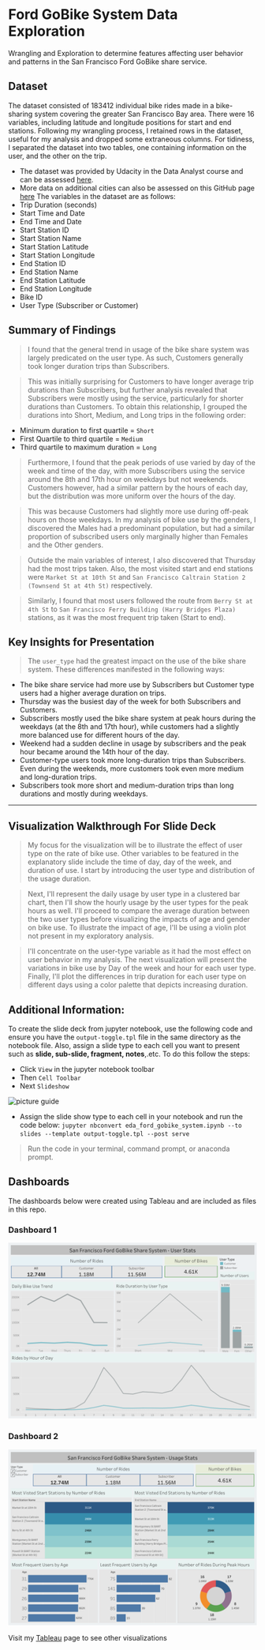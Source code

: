# Ford GoBike System Data Exploration
Wrangling and Exploration to determine features affecting user behavior and patterns in the San Francisco Ford GoBike share service.
## Dataset
The dataset consisted of 183412 individual bike rides made in a bike-sharing system covering the greater San Francisco Bay area. There were 16 variables, including latitude and longitude positions for start and end stations.
Following my wrangling process, I retained rows in the dataset, useful for my analysis and dropped some extraneous columns. For tidiness, I separated the dataset into two tables, one containing information on the user, and the other on the trip.
- The dataset was provided by Udacity in the Data Analyst course and can be assessed [here](https://video.udacity-data.com/topher/2020/October/5f91cf38_201902-fordgobike-tripdata/201902-fordgobike-tripdata.csv).
- More data on additional cities can also be assessed on this GitHub page [here](https://www.google.com/url?q=https://github.com/BetaNYC/Bike-Share-Data-Best-Practices/wiki/Bike-Share-Data-Systems&sa=D&source=editors&ust=1658742700929482&usg=AOvVaw2vYZ7-sONEyUEd006XOg0k)
The variables in the dataset are as follows:
- Trip Duration (seconds)
- Start Time and Date
- End Time and Date
- Start Station ID
- Start Station Name
- Start Station Latitude
- Start Station Longitude
- End Station ID
- End Station Name
- End Station Latitude
- End Station Longitude
- Bike ID
- User Type (Subscriber or Customer)

## Summary of Findings

>I found that the general trend in usage of the bike share system was largely predicated on the user type. As such, Customers generally took longer duration trips than Subscribers.

>This was initially surprising for Customers to have longer average trip durations than Subscribers, but further analysis revealed that Subscribers were mostly using the service, particularly for shorter durations than Customers.
To obtain this relationship, I grouped the durations into Short, Medium, and Long trips in the following order:
- Minimum duration to first quartile = `Short`
- First Quartile to third quartile = `Medium`
- Third quartile to maximum duration = `Long`

>Furthermore, I found that the peak periods of use varied by day of the week and time of the day, with more Subscribers using the service around the 8th and 17th hour on weekdays but not weekends. Customers however, had a similar pattern by the hours of each day, but the distribution was more uniform over the hours of the day.

>This was because Customers had slightly more use during off-peak hours on those weekdays. In my analysis of bike use by the genders, I discovered the Males had a predominant population, but had a similar proportion of subscribed users only marginally higher than Females and the Other genders.

>Outside the main variables of interest, I also discovered that Thursday had the most trips taken. Also, the most visited start and end stations were `Market St at 10th St` and `San Francisco Caltrain Station 2 (Townsend St at 4th St)` respectively.

>Similarly, I found that most users followed the route from `Berry St at 4th St` to `San Francisco Ferry Building (Harry Bridges Plaza)` stations, as it was the most frequent trip taken (Start to end).

## Key Insights for Presentation

> The `user_type` had the greatest impact on the use of the bike share system. These differences manifested in the following ways:
- The bike share service had more use by Subscribers but Customer type users had a higher average duration on trips.
- Thursday was the busiest day of the week for both Subscribers and Customers.
- Subscribers mostly used the bike share system at peak hours during the weekdays (at the 8th and 17th hour), while customers had a slightly more balanced use for different hours of the day.
- Weekend had a sudden decline in usage by subscribers and the peak hour became around the 14th hour of the day.
- Customer-type users took more long-duration trips than Subscribers. Even during the weekends, more customers took even more medium and long-duration trips.
- Subscribers took more short and medium-duration trips than long durations and mostly during weekdays.

---

## Visualization Walkthrough For Slide Deck

> My focus for the visualization will be to illustrate the effect of user type on the rate of bike use. Other variables to be featured in the explanatory slide include the time of day, day of the week, and duration of use. I start by introducing the user type and distribution of the usage duration.

> Next, I'll represent the daily usage by user type in a clustered bar chart, then I'll show the hourly usage by the user types for the peak hours as well. I'll proceed to compare the average duration between the two user types before visualizing the impacts of age and gender on bike use. To illustrate the impact of age, I'll be using a violin plot not present in my exploratory analysis.

> I'll concentrate on the user-type variable as it had the most effect on user behavior in my analysis. The next visualization will present the variations in bike use by Day of the week and hour for each user type. Finally, I'll plot the differences in trip duration for each user type on different days using a color palette that depicts increasing duration.

## Additional Information:
To create the slide deck from jupyter notebook, use the following code and ensure you have the `output-toggle.tpl` file in the same directory as the notebook file.
Also, assign a slide type to each cell you want to present such as **slide, sub-slide, fragment, notes**,.etc. To do this follow the steps:
- Click `View` in the jupyter notebook toolbar
- Then `Cell Toolbar`
- Next `Slideshow`

![picture guide](https://encrypted-tbn0.gstatic.com/images?q=tbn:ANd9GcQuD6Ajb4baS7vI1f2TJKdGTd0FtQVjaOZO7dZqoL9RQDRuuIkMT1rrIuChAGVe5YRtP00&usqp=CAU)
- Assign the slide show type to each cell in your notebook and run the code below:
`jupyter nbconvert eda_ford_gobike_system.ipynb --to slides --template output-toggle.tpl
--post serve`
> Run the code in your terminal, command prompt, or anaconda prompt.


## Dashboards
The dashboards below were created using Tableau and are included as files in this repo. 

### Dashboard 1
![image1](https://github.com/UChisom/Ford-Gobike-sharing-system-EDA/blob/master/Dashboard%201.png?raw=true)

### Dashboard 2
![image2](https://github.com/UChisom/Ford-Gobike-sharing-system-EDA/blob/master/Dashboard%202.png?raw=true)

Visit my [Tableau](https://public.tableau.com/app/profile/chisom.urom) page to see other visualizations